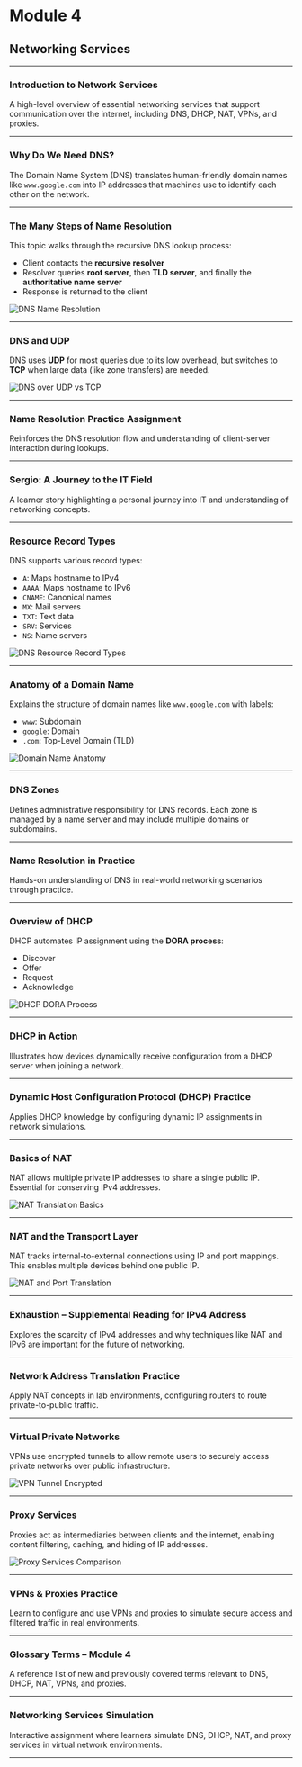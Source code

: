 # Module 4  
## Networking Services

---

### Introduction to Network Services  
A high-level overview of essential networking services that support communication over the internet, including DNS, DHCP, NAT, VPNs, and proxies.

---

### Why Do We Need DNS?  
The Domain Name System (DNS) translates human-friendly domain names like `www.google.com` into IP addresses that machines use to identify each other on the network.

---

### The Many Steps of Name Resolution  
This topic walks through the recursive DNS lookup process:  
- Client contacts the **recursive resolver**  
- Resolver queries **root server**, then **TLD server**, and finally the **authoritative name server**  
- Response is returned to the client

![DNS Name Resolution](images/DNS_Name_Resolution_Process.png)

---

### DNS and UDP  
DNS uses **UDP** for most queries due to its low overhead, but switches to **TCP** when large data (like zone transfers) are needed.

![DNS over UDP vs TCP](images/DNS_UDP_vs_TCP.png)

---

### Name Resolution Practice Assignment  
Reinforces the DNS resolution flow and understanding of client-server interaction during lookups.

---

### Sergio: A Journey to the IT Field  
A learner story highlighting a personal journey into IT and understanding of networking concepts.

---

### Resource Record Types  
DNS supports various record types:  
- `A`: Maps hostname to IPv4  
- `AAAA`: Maps hostname to IPv6  
- `CNAME`: Canonical names  
- `MX`: Mail servers  
- `TXT`: Text data  
- `SRV`: Services  
- `NS`: Name servers  

![DNS Resource Record Types](images/DNS_Resource_Record_Types.png)

---

### Anatomy of a Domain Name  
Explains the structure of domain names like `www.google.com` with labels:  
- `www`: Subdomain  
- `google`: Domain  
- `.com`: Top-Level Domain (TLD)

![Domain Name Anatomy](images/Domain_Name_Anatomy.png)

---

### DNS Zones  
Defines administrative responsibility for DNS records. Each zone is managed by a name server and may include multiple domains or subdomains.

---

### Name Resolution in Practice  
Hands-on understanding of DNS in real-world networking scenarios through practice.

---

### Overview of DHCP  
DHCP automates IP assignment using the **DORA process**:  
- Discover  
- Offer  
- Request  
- Acknowledge  

![DHCP DORA Process](images/DHCP_DORA_Process.png)

---

### DHCP in Action  
Illustrates how devices dynamically receive configuration from a DHCP server when joining a network.

---

### Dynamic Host Configuration Protocol (DHCP) Practice  
Applies DHCP knowledge by configuring dynamic IP assignments in network simulations.

---

### Basics of NAT  
NAT allows multiple private IP addresses to share a single public IP. Essential for conserving IPv4 addresses.

![NAT Translation Basics](images/NAT_Translation_Basics.png)

---

### NAT and the Transport Layer  
NAT tracks internal-to-external connections using IP and port mappings. This enables multiple devices behind one public IP.

![NAT and Port Translation](images/NAT_Port_Translation.png)

---

### Exhaustion – Supplemental Reading for IPv4 Address  
Explores the scarcity of IPv4 addresses and why techniques like NAT and IPv6 are important for the future of networking.

---

### Network Address Translation Practice  
Apply NAT concepts in lab environments, configuring routers to route private-to-public traffic.

---

### Virtual Private Networks  
VPNs use encrypted tunnels to allow remote users to securely access private networks over public infrastructure.

![VPN Tunnel Encrypted](images/VPN_Tunnel_Encrypted.png)

---

### Proxy Services  
Proxies act as intermediaries between clients and the internet, enabling content filtering, caching, and hiding of IP addresses.

![Proxy Services Comparison](images/Proxy_Types_Comparison.png)

---

### VPNs & Proxies Practice  
Learn to configure and use VPNs and proxies to simulate secure access and filtered traffic in real environments.

---

### Glossary Terms – Module 4  
A reference list of new and previously covered terms relevant to DNS, DHCP, NAT, VPNs, and proxies.

---

### Networking Services Simulation  
Interactive assignment where learners simulate DNS, DHCP, NAT, and proxy services in virtual network environments.

---
